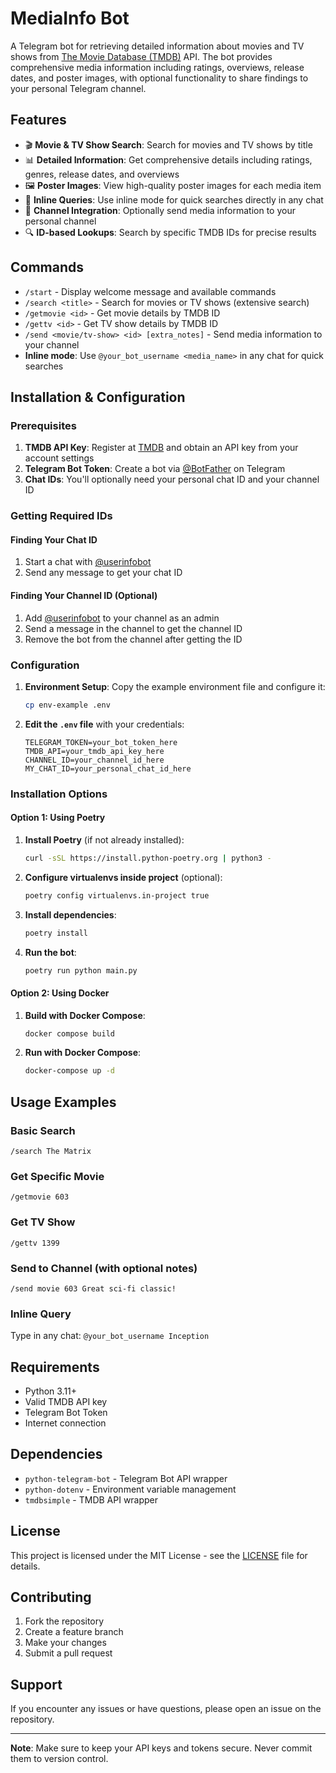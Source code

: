 # MediaInfo Bot

A Telegram bot for retrieving detailed information about movies and TV shows from [The Movie Database (TMDB)](https://www.themoviedb.org/) API. The bot provides comprehensive media information including ratings, overviews, release dates, and poster images, with optional functionality to share findings to your personal Telegram channel.

## Features

- 🎬 **Movie & TV Show Search**: Search for movies and TV shows by title
- 📊 **Detailed Information**: Get comprehensive details including ratings, genres, release dates, and overviews
- 🖼️ **Poster Images**: View high-quality poster images for each media item
- 📱 **Inline Queries**: Use inline mode for quick searches directly in any chat
- 📢 **Channel Integration**: Optionally send media information to your personal channel
- 🔍 **ID-based Lookups**: Search by specific TMDB IDs for precise results

## Commands

- `/start` - Display welcome message and available commands
- `/search <title>` - Search for movies or TV shows (extensive search)
- `/getmovie <id>` - Get movie details by TMDB ID
- `/gettv <id>` - Get TV show details by TMDB ID
- `/send <movie/tv-show> <id> [extra_notes]` - Send media information to your channel
- **Inline mode**: Use `@your_bot_username <media_name>` in any chat for quick searches

## Installation & Configuration

### Prerequisites

1. **TMDB API Key**: Register at [TMDB](https://www.themoviedb.org/) and obtain an API key from your account settings
2. **Telegram Bot Token**: Create a bot via [@BotFather](https://t.me/botfather) on Telegram
3. **Chat IDs**: You'll optionally need your personal chat ID and your channel ID

### Getting Required IDs

#### Finding Your Chat ID
1. Start a chat with [@userinfobot](https://t.me/userinfobot)
2. Send any message to get your chat ID

#### Finding Your Channel ID (Optional)
1. Add [@userinfobot](https://t.me/userinfobot) to your channel as an admin
2. Send a message in the channel to get the channel ID
3. Remove the bot from the channel after getting the ID

### Configuration

1. **Environment Setup**: Copy the example environment file and configure it:
   ```bash
   cp env-example .env
   ```

2. **Edit the `.env` file** with your credentials:
   ```env
   TELEGRAM_TOKEN=your_bot_token_here
   TMDB_API=your_tmdb_api_key_here
   CHANNEL_ID=your_channel_id_here
   MY_CHAT_ID=your_personal_chat_id_here
   ```

### Installation Options

#### Option 1: Using Poetry 

1. **Install Poetry** (if not already installed):
   ```bash
   curl -sSL https://install.python-poetry.org | python3 -
   ```

2. **Configure virtualenvs inside project** (optional):
   ```bash
   poetry config virtualenvs.in-project true
   ```

3. **Install dependencies**:
   ```bash
   poetry install
   ```

4. **Run the bot**:
   ```bash
   poetry run python main.py
   ```

#### Option 2: Using Docker

1. **Build with Docker Compose**:
   ```bash
   docker compose build
   ```

2. **Run with Docker Compose**:
   ```bash
   docker-compose up -d
   ```

## Usage Examples

### Basic Search
```
/search The Matrix
```

### Get Specific Movie
```
/getmovie 603
```

### Get TV Show
```
/gettv 1399
```

### Send to Channel (with optional notes)
```
/send movie 603 Great sci-fi classic!
```

### Inline Query
Type in any chat: `@your_bot_username Inception`

## Requirements

- Python 3.11+
- Valid TMDB API key
- Telegram Bot Token
- Internet connection

## Dependencies

- `python-telegram-bot` - Telegram Bot API wrapper
- `python-dotenv` - Environment variable management
- `tmdbsimple` - TMDB API wrapper

## License

This project is licensed under the MIT License - see the [LICENSE](LICENSE) file for details.

## Contributing

1. Fork the repository
2. Create a feature branch
3. Make your changes
4. Submit a pull request

## Support

If you encounter any issues or have questions, please open an issue on the repository.

---

**Note**: Make sure to keep your API keys and tokens secure. Never commit them to version control.